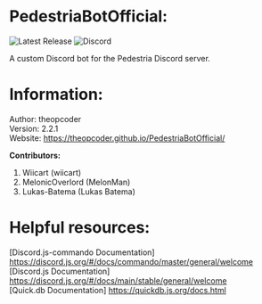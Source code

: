 # PedestriaBotOfficial:
![Latest Release](https://img.shields.io/github/v/release/theopcoder/PedestriaBotOfficial?style=for-the-badge&include_prereleases) ![Discord](https://img.shields.io/badge/Discord-TheMLGDude%232177-green?style=for-the-badge)

A custom Discord bot for the Pedestria Discord server.  

# Information:
Author: theopcoder  
Version: 2.2.1  
Website: https://theopcoder.github.io/PedestriaBotOfficial/  

**Contributors:**
1. Wiicart (wiicart)  
2. MelonicOverlord (MelonMan)  
3. Lukas-Batema (Lukas Batema)  

# Helpful resources:
[Discord.js-commando Documentation] https://discord.js.org/#/docs/commando/master/general/welcome  
[Discord.js Documentation] https://discord.js.org/#/docs/main/stable/general/welcome  
[Quick.db Documentation] https://quickdb.js.org/docs.html
